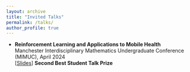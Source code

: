 ```yaml
---
layout: archive
title: "Invited Talks"
permalink: /talks/
author_profile: true
---
```


- **Reinforcement Learning and Applications to Mobile Health** <br>
Manchester Interdisciplinary Mathematics Undergraduate Conference (MIMUC), April 2024 <br>
[[Slides](https://arxiv.org/abs/2308.07843)] **Second Best Student Talk Prize**
